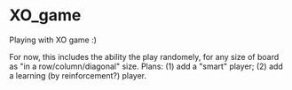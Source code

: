 # XO_game
Playing with XO game :)

For now, this includes the ability the play randomely, for any size of board as "in a row/column/diagonal" size.
Plans: (1) add a "smart" player; (2) add a learning (by reinforcement?) player.
